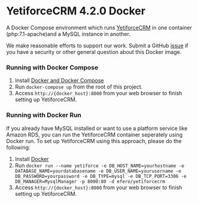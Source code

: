 
# YetiforceCRM 4.2.0 Docker

A Docker Compose environment which runs [YetiforceCRM](https://github.com/YetiForceCompany/YetiForceCRM/) in one container (php:7.1-apache)and a MySQL instance in another.	


We make reasonable efforts to support our work. Submit a GitHub [issue](https://github.com/efernau/Docker-YetiForceCRM/issues) if you have a security or other general question about this Docker image.

### Running with Docker Compose

1. Install [Docker and Docker Compose](https://docs.docker.com/compose/install/)
2. Run `docker-compose up` from the root of this project.
3. Access `http://{docker_host}:8000` from your web browser to finish setting up YetiforceCRM.

### Running with Docker Run

If you already have MySQL installed or want to use a platform service like Amazon RDS, you can run the YetiforceCRM container seperately using Docker run. To set up YetiforceCRM using this approach, please do the following:

1. Install [Docker](http://docs.docker.com/installation/)
2. Run `docker run --name yetiforce -e DB_HOST_NAME=yourhostname -e DATABASE_NAME=yourdatabasename -e DB_USER_NAME=yourusername -e DB_PASSWORD=yourpassword -e DB_TYPE=mysql -e DB_TCP_PORT=3306 -e DB_MANAGER=MysqlManager -p 8000:80 -d efero/yetiforcecrm`
3. Access `http://{docker_host}:8000` from your web browser to finish setting up YetiforceCRM.



